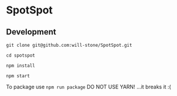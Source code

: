 # SpotSpot

## Development

`git clone git@github.com:will-stone/SpotSpot.git`

`cd spotspot`

`npm install`

`npm start`

To package use `npm run package` DO NOT USE YARN! ...it breaks it :(
